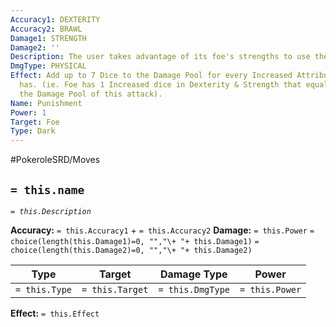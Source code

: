 ```yaml
---
Accuracy1: DEXTERITY
Accuracy2: BRAWL
Damage1: STRENGTH
Damage2: ''
Description: The user takes advantage of its foe's strengths to use them against it.
DmgType: PHYSICAL
Effect: Add up to 7 Dice to the Damage Pool for every Increased Attribute the foe
  has. (ie. Foe has 1 Increased dice in Dexterity & Strength that equals +2 Dice on
  the Damage Pool of this attack).
Name: Punishment
Power: 1
Target: Foe
Type: Dark
---
```


#PokeroleSRD/Moves

## `= this.name` 
*`= this.Description`*

**Accuracy:** `= this.Accuracy1` + `= this.Accuracy2`
**Damage:** `= this.Power` `= choice(length(this.Damage1)=0, "","\+ "+ this.Damage1)` `= choice(length(this.Damage2)=0, "","\+ "+ this.Damage2)`

| Type          | Target          | Damage Type          | Power          |
| ------------- | --------------- | ---------------- | -------------- |
| `= this.Type` | `= this.Target` | `= this.DmgType` | `= this.Power` | 

**Effect:** `= this.Effect`